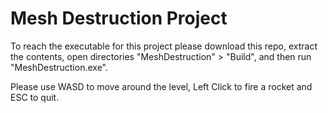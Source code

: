 # Mesh Destruction Project

To reach the executable for this project please download this repo, extract the contents, open directories "MeshDestruction" > "Build", and then run "MeshDestruction.exe".

Please use WASD to move around the level, Left Click to fire a rocket and ESC to quit.
